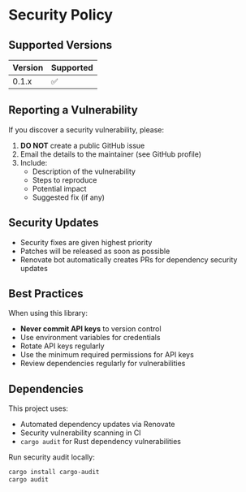 # Security Policy

## Supported Versions

| Version | Supported          |
| ------- | ------------------ |
| 0.1.x   | :white_check_mark: |

## Reporting a Vulnerability

If you discover a security vulnerability, please:

1. **DO NOT** create a public GitHub issue
2. Email the details to the maintainer (see GitHub profile)
3. Include:
   - Description of the vulnerability
   - Steps to reproduce
   - Potential impact
   - Suggested fix (if any)

## Security Updates

- Security fixes are given highest priority
- Patches will be released as soon as possible
- Renovate bot automatically creates PRs for dependency security updates

## Best Practices

When using this library:

- **Never commit API keys** to version control
- Use environment variables for credentials
- Rotate API keys regularly
- Use the minimum required permissions for API keys
- Review dependencies regularly for vulnerabilities

## Dependencies

This project uses:
- Automated dependency updates via Renovate
- Security vulnerability scanning in CI
- `cargo audit` for Rust dependency vulnerabilities

Run security audit locally:
```bash
cargo install cargo-audit
cargo audit
```